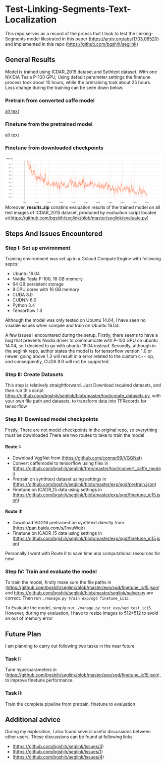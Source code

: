 # Test-Linking-Segments-Text-Localization

This repo serves as a record of the prcess that I took to test the Linking-Segments model illustrated in this paper (https://arxiv.org/abs/1703.06520) and implemented in this repo (https://github.com/bgshih/seglink)

## General Results
Model is trained using ICDAR_2015 dataset and Sythtext dataset. With one NVIDIA Tesla P-100 GPU, Using default parameter settings the finetune process took about 10 hours, while the pretraining took about 25 hours. Loss change during the training can be seen down below. 
### Pretrain from converted caffe model
[alt text](https://github.com/Yiming992/Test-Linking-Segments-Text-Localization/blob/master/pretrain_loss.png)
### Finetune from the pretrained model
[alt text](https://github.com/Yiming992/Test-Linking-Segments-Text-Localization/blob/master/finetune_after_pretrain.png)
### Finetune from downloaded checkpoints
![alt text](https://github.com/Yiming992/Test-Linking-Segments-Text-Localization/blob/master/loss_curve.png)
Moreover, **results.zip** conatins evaluation results of the trained model on all test images of ICDAR_2015 dataset, produced by evaluation script located at(https://github.com/bgshih/seglink/blob/master/seglink/evaluate.py)


## Steps And Issues Encountered

### Step I: Set up environment

Training environment was set up in a Gcloud Compute Engine with following sepcs:

+ Ubuntu 16.04
+ Nvidia Tesla P-100, 16 GB memory
+ 64 GB persistent storage
+ 8 CPU cores with 16 GB memory
+ CUDA 8.0
+ CUDNN 6.0
+ Python 3.4
+ Tensorflow 1.3

Although the model was only tested on Ubuntu 14.04, I have seen no visiable issues when compile and train on Ubuntu 16.04.

A few issues I encountered during the setup. Firstly, there seems to have a bug that prevents Nvidia driver to communicate with P-100 GPU on ubuntu 14.04, so I decided to go with ubuntu 16.04 instead. Secondly, although in the seglink repo, author states the model is for tensorflow version 1.0 or newer, going above 1.3 will result in a error related to the custom c++ op, and consequently, CUDA 9.0 will not be supported.
### Step II: Create Datasets
This step is relatively straightforward. Just Download required datasets, and then run this script https://github.com/bgshih/seglink/blob/master/tool/create_datasets.py, with your own file path and datasets, to transform data into TFRecords for tensorflow

### Step III: Download model checkpoints

Firstly, There are not model checkpoints in the original repo, so everything must be downloaded  There are two routes to take to train the model

#### Route I:

+ Download VggNet from (https://github.com/conner99/VGGNet)
+ Convert caffemodel to tensorflow using files in (https://github.com/bgshih/seglink/tree/master/tool/convert_caffe_model)
+ Pretrain on synthtext dataset using settings in (https://github.com/bgshih/seglink/blob/master/exp/sgd/pretrain.json)
+ Finetune on ICADR_15 data using settings in (https://github.com/bgshih/seglink/blob/master/exp/sgd/finetune_ic15.json)


#### Route II:

+ Download VGG16 pretrained on synthtext directly from (https://pan.baidu.com/s/1nvuWqlr)
+ Finetune on ICADR_15 data using settings in (https://github.com/bgshih/seglink/blob/master/exp/sgd/finetune_ic15.json)

Personally I went with Route II to save time and computational resources for now

### Step IV: Train and evaluate the model

To train the model, firstly make sure the file paths in (https://github.com/bgshih/seglink/blob/master/exp/sgd/finetune_ic15.json) and https://github.com/bgshih/seglink/blob/master/seglink/solver.py are correct. Then run
`./manage.py train exp/sgd finetune_ic15`.

To Evaluate the model, simply run `./manage.py test exp/sgd test_ic15`. However, during my evaluation, I have to resize images to 512*512 to avoid an out of memory error


## Future Plan
I am planning to carry out following two tasks in the near future

### Task I:
Tune hyperparameters in (https://github.com/bgshih/seglink/blob/master/exp/sgd/finetune_ic15.json), to improve finetune performance

### Task II:

Train the complete pipeline from pretrain, finetune to evaluation

## Additional advice

During my exploration, I also found several useful discussions between other users. These discussions can be found at following links
+ (https://github.com/bgshih/seglink/issues/3)
+ (https://github.com/bgshih/seglink/issues/1)
+ (https://github.com/bgshih/seglink/issues/4)



















